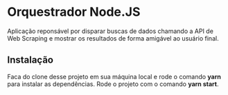 # Orquestrador Node.JS

Aplicação reponsável por disparar buscas de dados chamando a API de Web Scraping e mostrar os resultados de forma amigável ao usuário final.

<h2>Instalação</h2>

Faca do clone desse projeto em sua máquina local e rode o comando <strong>yarn</strong> para instalar as dependências.
Rode o projeto com o comando <strong>yarn start</strong>.
